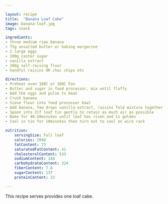 ```yaml
---

layout: recipe
title:  "Banana Loaf Cake"
image: banana-loaf.jpg
tags: snack

ingredients:
- three medium ripe banana
- 75g unsalted butter or baking margarine
- 2 large eggs
- 100g caster sugar
- vanilla extract
- 200g self-raising flour
- handful raisins OR choc chips etc

directions:
- Preheat oven 180C or 160C Fan
- Butter and sugar in food processor, mix until fluffy
- Add the eggs and pulse to beat
- Crush banana
- Sieve flour into food processor bowl
- Add banana, few drops vanilla extract, raisins fold mixture together gently to retain as much air as possible
- Spoon into 2lf loaf tin gently to retain as much air as possible
- Bake for 40-50minutes until loaf has risen and is golden
- Cool in tin for 10minutes then turn out to cool on wire rack

nutrition:
    servingSize: Full loaf
    calories: 2048
    fatContent: 73
    saturatedFatContent: 41
    cholesterolContent: 533
    sodiumContent: 148
    carbohydrateContent: 324
    fiberContent: 7.8
    sugarContent: 137
    proteinContent: 33

---
```


This recipe serves provides one loaf cake.
